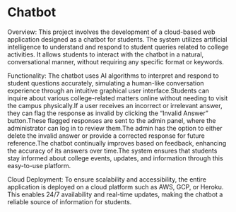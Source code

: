 # Chatbot
Overview:
This project involves the development of a cloud-based web application designed as a chatbot for students. The system utilizes artificial intelligence to understand and respond to student queries related to college activities. It allows students to interact with the chatbot in a natural, conversational manner, without requiring any specific format or keywords.

Functionality:
The chatbot uses AI algorithms to interpret and respond to student questions accurately, simulating a human-like conversation experience through an intuitive graphical user interface.Students can inquire about various college-related matters online without needing to visit the campus physically.If a user receives an incorrect or irrelevant answer, they can flag the response as invalid by clicking the “Invalid Answer” button.These flagged responses are sent to the admin panel, where the administrator can log in to review them.The admin has the option to either delete the invalid answer or provide a corrected response for future reference.The chatbot continually improves based on feedback, enhancing the accuracy of its answers over time.The system ensures that students stay informed about college events, updates, and information through this easy-to-use platform.

Cloud Deployment:
To ensure scalability and accessibility, the entire application is deployed on a cloud platform such as AWS, GCP, or Heroku. This enables 24/7 availability and real-time updates, making the chatbot a reliable source of information for students.

